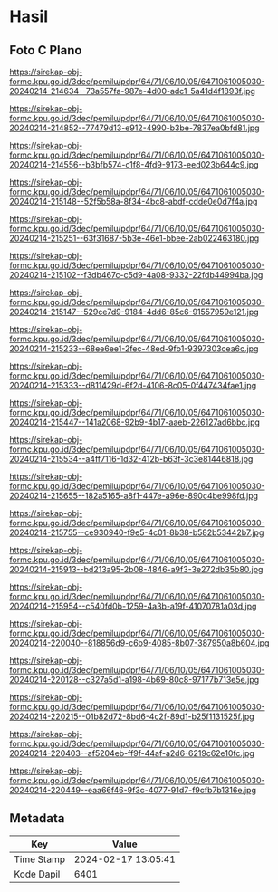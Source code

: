 # Hasil

## Foto C Plano

https://sirekap-obj-formc.kpu.go.id/3dec/pemilu/pdpr/64/71/06/10/05/6471061005030-20240214-214634--73a557fa-987e-4d00-adc1-5a41d4f1893f.jpg

https://sirekap-obj-formc.kpu.go.id/3dec/pemilu/pdpr/64/71/06/10/05/6471061005030-20240214-214852--77479d13-e912-4990-b3be-7837ea0bfd81.jpg

https://sirekap-obj-formc.kpu.go.id/3dec/pemilu/pdpr/64/71/06/10/05/6471061005030-20240214-214556--b3bfb574-c1f8-4fd9-9173-eed023b644c9.jpg

https://sirekap-obj-formc.kpu.go.id/3dec/pemilu/pdpr/64/71/06/10/05/6471061005030-20240214-215148--52f5b58a-8f34-4bc8-abdf-cdde0e0d7f4a.jpg

https://sirekap-obj-formc.kpu.go.id/3dec/pemilu/pdpr/64/71/06/10/05/6471061005030-20240214-215251--63f31687-5b3e-46e1-bbee-2ab022463180.jpg

https://sirekap-obj-formc.kpu.go.id/3dec/pemilu/pdpr/64/71/06/10/05/6471061005030-20240214-215102--f3db467c-c5d9-4a08-9332-22fdb44994ba.jpg

https://sirekap-obj-formc.kpu.go.id/3dec/pemilu/pdpr/64/71/06/10/05/6471061005030-20240214-215147--529ce7d9-9184-4dd6-85c6-91557959e121.jpg

https://sirekap-obj-formc.kpu.go.id/3dec/pemilu/pdpr/64/71/06/10/05/6471061005030-20240214-215233--68ee6ee1-2fec-48ed-9fb1-9397303cea6c.jpg

https://sirekap-obj-formc.kpu.go.id/3dec/pemilu/pdpr/64/71/06/10/05/6471061005030-20240214-215333--d811429d-6f2d-4106-8c05-0f447434fae1.jpg

https://sirekap-obj-formc.kpu.go.id/3dec/pemilu/pdpr/64/71/06/10/05/6471061005030-20240214-215447--141a2068-92b9-4b17-aaeb-226127ad6bbc.jpg

https://sirekap-obj-formc.kpu.go.id/3dec/pemilu/pdpr/64/71/06/10/05/6471061005030-20240214-215534--a4ff7116-1d32-412b-b63f-3c3e81446818.jpg

https://sirekap-obj-formc.kpu.go.id/3dec/pemilu/pdpr/64/71/06/10/05/6471061005030-20240214-215655--182a5165-a8f1-447e-a96e-890c4be998fd.jpg

https://sirekap-obj-formc.kpu.go.id/3dec/pemilu/pdpr/64/71/06/10/05/6471061005030-20240214-215755--ce930940-f9e5-4c01-8b38-b582b53442b7.jpg

https://sirekap-obj-formc.kpu.go.id/3dec/pemilu/pdpr/64/71/06/10/05/6471061005030-20240214-215913--bd213a95-2b08-4846-a9f3-3e272db35b80.jpg

https://sirekap-obj-formc.kpu.go.id/3dec/pemilu/pdpr/64/71/06/10/05/6471061005030-20240214-215954--c540fd0b-1259-4a3b-a19f-41070781a03d.jpg

https://sirekap-obj-formc.kpu.go.id/3dec/pemilu/pdpr/64/71/06/10/05/6471061005030-20240214-220040--818856d9-c6b9-4085-8b07-387950a8b604.jpg

https://sirekap-obj-formc.kpu.go.id/3dec/pemilu/pdpr/64/71/06/10/05/6471061005030-20240214-220128--c327a5d1-a198-4b69-80c8-97177b713e5e.jpg

https://sirekap-obj-formc.kpu.go.id/3dec/pemilu/pdpr/64/71/06/10/05/6471061005030-20240214-220215--01b82d72-8bd6-4c2f-89d1-b25f1131525f.jpg

https://sirekap-obj-formc.kpu.go.id/3dec/pemilu/pdpr/64/71/06/10/05/6471061005030-20240214-220403--af5204eb-ff9f-44af-a2d6-6219c62e10fc.jpg

https://sirekap-obj-formc.kpu.go.id/3dec/pemilu/pdpr/64/71/06/10/05/6471061005030-20240214-220449--eaa66f46-9f3c-4077-91d7-f9cfb7b1316e.jpg


## Metadata

| Key        | Value               |
| ---------- | ------------------- |
| Time Stamp | 2024-02-17 13:05:41 |
| Kode Dapil | 6401                |



